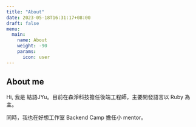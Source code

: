 ```yaml
---
title: "About"
date: 2023-05-18T16:31:17+08:00
draft: false
menu:
  main:
    name: About
    weight: -90
    params:
      icon: user
---
```


## About me

Hi, 我是 結語JYu。目前在森淨科技擔任後端工程師，主要開發語言以 Ruby 為主。

同時，我也在好想工作室 Backend Camp 擔任小 mentor。